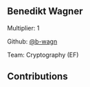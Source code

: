 
## Benedikt Wagner
Multiplier: 1

Github: [@b-wagn](https://github.com/b-wagn)

Team: Cryptography (EF)

## Contributions
